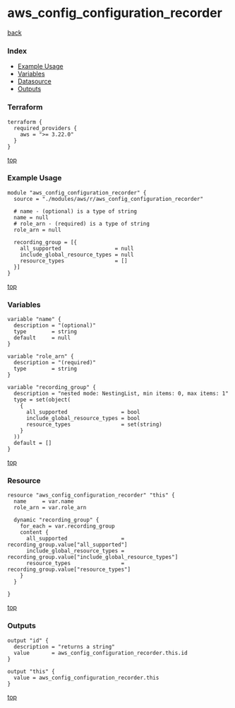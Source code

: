 # aws_config_configuration_recorder

[back](../aws.md)

### Index

- [Example Usage](#example-usage)
- [Variables](#variables)
- [Datasource](#datasource)
- [Outputs](#outputs)

### Terraform

```hcl
terraform {
  required_providers {
    aws = ">= 3.22.0"
  }
}
```

[top](#index)

### Example Usage

```hcl
module "aws_config_configuration_recorder" {
  source = "./modules/aws/r/aws_config_configuration_recorder"

  # name - (optional) is a type of string
  name = null
  # role_arn - (required) is a type of string
  role_arn = null

  recording_group = [{
    all_supported                 = null
    include_global_resource_types = null
    resource_types                = []
  }]
}
```

[top](#index)

### Variables

```hcl
variable "name" {
  description = "(optional)"
  type        = string
  default     = null
}

variable "role_arn" {
  description = "(required)"
  type        = string
}

variable "recording_group" {
  description = "nested mode: NestingList, min items: 0, max items: 1"
  type = set(object(
    {
      all_supported                 = bool
      include_global_resource_types = bool
      resource_types                = set(string)
    }
  ))
  default = []
}
```

[top](#index)

### Resource

```hcl
resource "aws_config_configuration_recorder" "this" {
  name     = var.name
  role_arn = var.role_arn

  dynamic "recording_group" {
    for_each = var.recording_group
    content {
      all_supported                 = recording_group.value["all_supported"]
      include_global_resource_types = recording_group.value["include_global_resource_types"]
      resource_types                = recording_group.value["resource_types"]
    }
  }

}
```

[top](#index)

### Outputs

```hcl
output "id" {
  description = "returns a string"
  value       = aws_config_configuration_recorder.this.id
}

output "this" {
  value = aws_config_configuration_recorder.this
}
```

[top](#index)